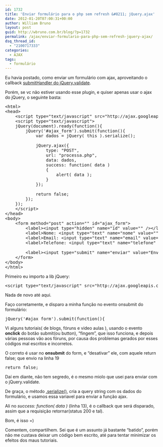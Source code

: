 ```yaml
---
id: 1732
title: 'Enviar formulário para o php sem refresh &#8211; jQuery.ajax'
date: 2012-01-20T07:00:31+00:00
author: William Bruno
layout: post
guid: http://wbruno.com.br/blog/?p=1732
permalink: /ajax/enviar-formulario-para-php-sem-refresh-jquery-ajax/
dsq_thread_id:
  - "2100717333"
categories:
  - AJAX
tags:
  - formulário
---
```

Eu havia postado, como enviar um formulário com ajax, aproveitando o callback <a href="http://wbruno.com.br/2011/03/21/validar-enviar-formulario-ajax-usando-jquery-validate/" target="_blank">submitHandler do jQuery.validate</a>.

Porém, se vc não estiver usando esse plugin, e quiser apenas usar o ajax do jQuery, o seguinte basta:
  
<!--more-->

<pre name="code" class="html">&lt;html>
&lt;head>
	&lt;script type="text/javascript" src="http://ajax.googleapis.com/ajax/libs/jquery/1.7.1/jquery.min.js">&lt;/script>
	&lt;script type="text/javascript">
	jQuery(document).ready(function(){
		jQuery('#ajax_form').submit(function(){
			var dados = jQuery( this ).serialize();

			jQuery.ajax({
				type: "POST",
				url: "processa.php",
				data: dados,
				success: function( data )
				{
					alert( data );
				}
			});
			
			return false;
		});
	});
	&lt;/script>
&lt;/head>
&lt;body>
	&lt;form method="post" action="" id="ajax_form">
		&lt;label>&lt;input type="hidden" name="id" value="" />&lt;/label>
		&lt;label>Nome: &lt;input type="text" name="nome" value="" />&lt;/label>
		&lt;label>Email: &lt;input type="text" name="email" value="" />&lt;/label>
		&lt;label>Telefone: &lt;input type="text" name="telefone" value="" />&lt;/label>

		&lt;label>&lt;input type="submit" name="enviar" value="Enviar" />&lt;/label>
	&lt;/form>
&lt;/body>
&lt;/html>
</pre>

Primeiro eu importo a lib jQuery:

<pre name="code" class="html:firstLine[3]">&lt;script type="text/javascript" src="http://ajax.googleapis.com/ajax/libs/jquery/1.7.1/jquery.min.js">&lt;/script></pre>

Nada de novo até aqui.

Faço corretamente, e disparo a minha função no evento onsubmit do formulário:

<pre name="code" class="javascript:firstLine[6]">jQuery('#ajax_form').submit(function(){</pre>

Vi alguns tutoriais( de blogs, fóruns e video aulas ), usando o evento **onclick** do botão submit(ou button), &#8220;fingem&#8221;, que isso funciona, e depois várias pessoas vão aos fóruns, por causa dos problemas gerados por esses códigos mal escritos e incorretos.

O correto é usar no **onsubmit** do form, e &#8220;desativar&#8221; ele, com aquele return false; que envio na linha 19

<pre name="code" class="javascript:firstLine[19]">return false;</pre>

Daí em diante, não tem segredo, é o mesmo miolo que usei para enviar com o jQuery.validate.
  
De graça, o método <a href="http://api.jquery.com/serialize/" target="_blank">.serialize()</a>, cria a query string com os dados do formulário, e usamos essa variavel para enviar a função ajax.

Ali no <var>success: function( data ) </var> (linha 13), é o callback que será disparado, assim que a requisição retornar(status 200 e tal).

Bom, é isso =)
  
Comentem, compartilhem. Sei que é um assunto já bastante &#8220;batido&#8221;, porém não me custava deixar um código bem escrito, até para tentar minimizar os efeitos dos maus tutoriais.